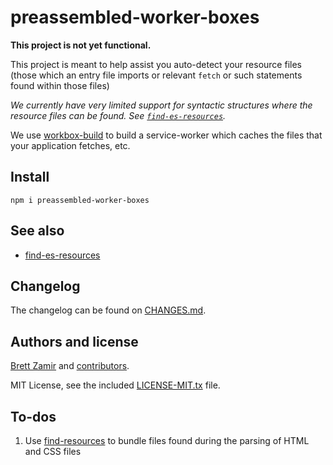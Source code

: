 # preassembled-worker-boxes

**This project is not yet functional.**

This project is meant to help assist you auto-detect your resource files
(those which an entry file imports or relevant `fetch` or such statements
found within those files)

*We currently have very limited support for syntactic structures*
*where the resource files can be found. See [`find-es-resources`](https://github.com/brettz9/find-es-resources).*

We use
[workbox-build](https://developers.google.com/web/tools/workbox/reference-docs/latest/module-workbox-build)
to build a service-worker which caches the files that your application
fetches, etc.

## Install

```shell
npm i preassembled-worker-boxes
```

## See also

- [find-es-resources](https://github.com/brettz9/find-es-resources)

## Changelog

The changelog can be found on [CHANGES.md](./CHANGES.md).

## Authors and license

[Brett Zamir](http://brett-zamir.me/) and
[contributors](https://github.com/brettz9/preassembled-worker-boxes/graphs/contributors).

MIT License, see the included [LICENSE-MIT.tx](LICENSE-MIT.txt) file.

## To-dos

1. Use [find-resources](https://www.npmjs.com/package/find-resources) to
    bundle files found during the parsing of HTML and CSS files

